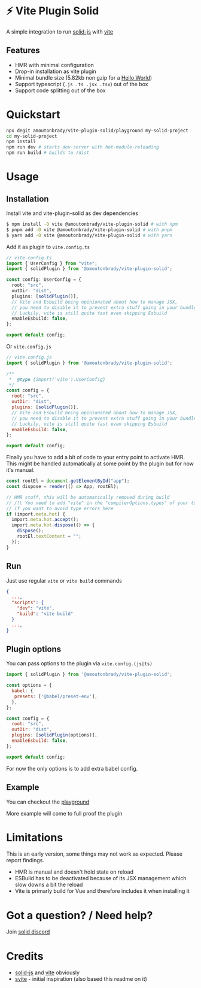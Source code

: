 # ⚡ Vite Plugin Solid

A simple integration to run [solid-js](https://github.com/ryansolid/solid) with [vite](https://github.com/vitejs/vite)

## Features

- HMR with minimal configuration
- Drop-in installation as vite plugin
- Minimal bundle size (5.82kb non gzip for a [Hello World](./playground/src/main.tsx))
- Support typescript (`.js .ts .jsx .tsx`) out of the box
- Support code splitting out of the box

#  Quickstart

```bash
npx degit amoutonbrady/vite-plugin-solid/playground my-solid-project
cd my-solid-project
npm install
npm run dev # starts dev-server with hot-module-reloading
npm run build # builds to /dist
```

# Usage

## Installation

Install vite and vite-plugin-solid as dev dependencies

```bash
$ npm install -D vite @amoutonbrady/vite-plugin-solid # with npm
$ pnpm add -D vite @amoutonbrady/vite-plugin-solid # with pnpm
$ yarn add -D vite @amoutonbrady/vite-plugin-solid # with yarn
```

Add it as plugin to `vite.config.ts`

```ts
// vite.config.ts
import { UserConfig } from "vite";
import { solidPlugin } from '@amoutonbrady/vite-plugin-solid';

const config: UserConfig = {
  root: "src",
  outDir: "dist",
  plugins: [solidPlugin()],
  // Vite and Esbuild being opinionated about how to manage JSX,
  // you need to disable it to prevent extra stuff going in your bundle
  // Luckily, vite is still quite fast even skipping Esbuild
  enableEsbuild: false,
};

export default config;
```

Or `vite.config.js`

```js
// vite.config.js
import { solidPlugin } from '@amoutonbrady/vite-plugin-solid';

/**
 *  @type {import('vite').UserConfig}
 */
const config = {
  root: "src",
  outDir: "dist",
  plugins: [solidPlugin()],
  // Vite and Esbuild being opinionated about how to manage JSX,
  // you need to disable it to prevent extra stuff going in your bundle
  // Luckily, vite is still quite fast even skipping Esbuild
  enableEsbuild: false,
};

export default config;
```

Finally you have to add a bit of code to your entry point to activate HMR. This might be handled automatically at some point by the plugin but for now it's manual.

```ts
const rootEl = document.getElementById("app");
const dispose = render(() => App, rootEl);

// HMR stuff, this will be automatically removed during build
// /!\ You need to add "vite" in the "compilerOptions.types" of your tsconfig.json 
// if you want to avoid type errors here
if (import.meta.hot) {
  import.meta.hot.accept();
  import.meta.hot.dispose(() => {
    dispose();
    rootEl.textContent = "";
  });
}
```

## Run

Just use regular `vite` or `vite build` commands

```json
{
  ...,
  "scripts": {
    "dev": "vite",
    "build": "vite build"
  }
  ...,
}
```

## Plugin options

You can pass options to the plugin via `vite.config.(js|ts)`

```js
import { solidPlugin } from '@amoutonbrady/vite-plugin-solid';

const options = {
  babel: {
   presets: ['@babel/preset-env'],
  },
};

const config = {
  root: "src",
  outDir: "dist",
  plugins: [solidPlugin(options)],
  enableEsbuild: false,
};

export default config;
```

For now the only options is to add extra babel config.

## Example

You can checkout the [playground](/playground)

More example will come to full proof the plugin

# Limitations

This is an early version, some things may not work as expected. Please report findings.

- HMR is manual and doesn't hold state on reload
- ESBuild has to be deactivated because of its JSX management which slow downs a bit the reload
- Vite is primarly build for Vue and therefore includes it when installing it

# Got a question? / Need help?

Join [solid discord](https://discord.com/invite/solidjs)

# Credits

- [solid-js](https://github.com/ryansolid/solid) and [vite](https://github.com/vitejs/vite#readme) obviously
- [svite](https://github.com/rixo) - initial inspiration (also based this readme on it)
